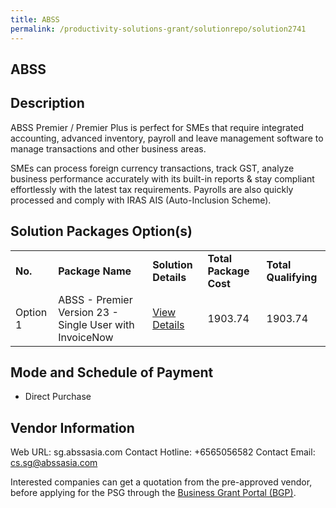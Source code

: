 ```yaml
---
title: ABSS
permalink: /productivity-solutions-grant/solutionrepo/solution2741
---
```


## ABSS

## Description

ABSS Premier / Premier Plus is perfect for SMEs that require integrated accounting, advanced inventory, payroll and leave management software to manage transactions and other business areas.  

SMEs can process foreign currency transactions, track GST, analyze business performance accurately with its built-in reports & stay compliant effortlessly with the latest tax requirements. Payrolls are also quickly processed and comply with IRAS AIS (Auto-Inclusion Scheme).

## Solution Packages Option(s)

<table>
<tr>
<td><b>No.</b></td>
<td><b>Package Name</b></td>
<td><b>Solution Details</b></td>
<td><b>Total Package Cost</b></td>
<td><b>Total Qualifying</b></td>
</tr>
<tr>
<td>Option 1</td>
<td>ABSS - Premier Version 23 - Single User with InvoiceNow</td>
<td><a href='https://www.gobusiness.gov.sg/images/psg/Asian_Business_20210432_Desensitised_Annex_3_Part_1.pdf'>View Details</a></td>
<td>1903.74</td>
<td>1903.74</td>
</tr>
</table>

## Mode and Schedule of Payment

 - Direct Purchase

## Vendor Information

 Web URL: sg.abssasia.com 
Contact Hotline: +6565056582 
Contact Email: cs.sg@abssasia.com 


Interested companies can get a quotation from the pre-approved vendor, before applying for the PSG through the <a href='https://www.businessgrants.gov.sg/'>Business Grant Portal (BGP)</a>.

<script src="/jquery/resize-tables.js"></script>
